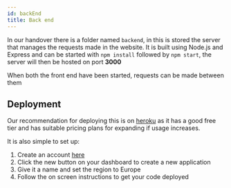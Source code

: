 ```yaml
---
id: backEnd
title: Back end
---
```

In our handover there is a folder named `backend`, in this is stored the server that manages the requests made in the website. It is built using Node.js and Express and can be started with `npm install` followed by `npm start`, the server will then be hosted on port **3000**

When both the front end have been started, requests can be made between them
## Deployment
Our recommendation for deploying this is on [heroku](https://www.heroku.com/) as it has a good free tier and has suitable pricing plans for expanding if usage increases.

It is also simple to set up:

1. Create an account [here](https://signup.heroku.com/)
2. Click the new button on your dashboard to create a new application
3. Give it a name and set the region to Europe
4. Follow the on screen instructions to get your code deployed
